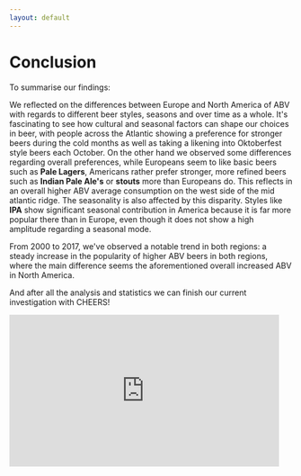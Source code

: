 ```yaml
---
layout: default
---
```


# Conclusion

To summarise our findings: 

We reflected on the differences between Europe and North America of ABV with regards to different beer styles, seasons and over time as a whole. It's fascinating to see how cultural and seasonal factors can shape our choices in beer, with people across the Atlantic showing a preference for stronger beers during the cold months as well as taking a likening into Oktoberfest style beers each October. On the other hand we observed some differences regarding overall preferences, while Europeans seem to like basic beers such as **Pale Lagers**, Americans rather prefer stronger, more refined beers such as **Indian Pale Ale's** or **stouts** more than Europeans do. This reflects in an overall higher ABV average consumption on the west side of the mid atlantic ridge. The seasonality is also affected by this disparity. Styles like **IPA** show significant seasonal contribution in America because it is far more popular there than in Europe, even though it does not show a high amplitude regarding a seasonal mode. 

From 2000 to 2017, we've observed a notable trend in both regions: a steady increase in the popularity of higher ABV beers in both regions, where the main difference seems the aforementioned overall increased ABV in North America.


And after all the analysis and statistics we can finish our current investigation with CHEERS!

<iframe src="https://giphy.com/embed/L0BKzeibXgQSm8tJAi" width="480" height="270" frameBorder="0" class="giphy-embed" allowFullScreen></iframe><p><a href="https://giphy.com/gifs/cheers-drinks-happyhour-L0BKzeibXgQSm8tJAi"></a></p>
